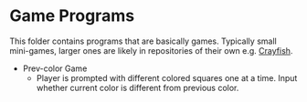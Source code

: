 # Game Programs
This folder contains programs that are basically games. Typically small mini-games, larger ones are likely in repositories of their own e.g. [Crayfish](https://github.com/Terpal47/crayfish-game).

- Prev-color Game
    - Player is prompted with different colored squares one at a time. Input whether current color is different from previous color.
